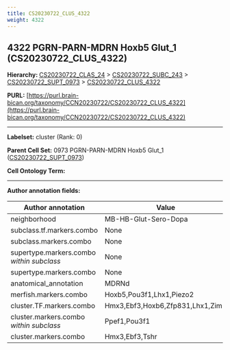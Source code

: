 ```yaml
---
title: CS20230722_CLUS_4322
weight: 4322
---
```

## 4322 PGRN-PARN-MDRN Hoxb5 Glut_1 (CS20230722_CLUS_4322)
<b>Hierarchy: </b>
[CS20230722_CLAS_24](../CS20230722_CLAS_24) >
[CS20230722_SUBC_243](../CS20230722_SUBC_243) >
[CS20230722_SUPT_0973](../CS20230722_SUPT_0973) >
[CS20230722_CLUS_4322](../CS20230722_CLUS_4322)

**PURL:** [https://purl.brain-bican.org/taxonomy/CCN20230722/CS20230722_CLUS_4322](https://purl.brain-bican.org/taxonomy/CCN20230722/CS20230722_CLUS_4322)

---


**Labelset:** cluster (Rank: 0)

**Parent Cell Set:** 0973 PGRN-PARN-MDRN Hoxb5 Glut_1 ([CS20230722_SUPT_0973](../CS20230722_SUPT_0973))



**Cell Ontology Term:** 

[MARKER GENES.]: #


---

[TRANSFERRED ANNOTATIONS.]: #


[AUTHOR ANNOTATION FIELDS.]: #


**Author annotation fields:**

| Author annotation | Value |
|-------------------|-------|
|neighborhood|MB-HB-Glut-Sero-Dopa|
|subclass.tf.markers.combo|None|
|subclass.markers.combo|None|
|supertype.markers.combo _within subclass_|None|
|supertype.markers.combo|None|
|anatomical_annotation|MDRNd|
|merfish.markers.combo|Hoxb5,Pou3f1,Lhx1,Piezo2|
|cluster.TF.markers.combo|Hmx3,Ebf3,Hoxb6,Zfp831,Lhx1,Zim1|
|cluster.markers.combo _within subclass_|Ppef1,Pou3f1|
|cluster.markers.combo|Hmx3,Ebf3,Tshr|
